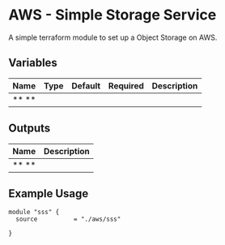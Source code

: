 AWS - Simple Storage Service
=========

A simple terraform module to set up a Object Storage on AWS.

Variables
--------------

| Name                   | Type             | Default | Required |Description            |
| -----------------------| -----------------| --------|----------|-----------------------|
| ** **                  |                  |         |          |                       |

Outputs
--------------

| Name                   | Description            |
| -----------------------| -----------------------|
| ** **                  |                        |


Example Usage
----------------

```hcl
module "sss" {
  source          = "./aws/sss"

}
```
